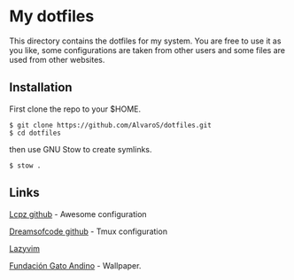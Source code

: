 # My dotfiles

This directory contains the dotfiles for my system. 
You are free to use it as you like, some configurations
are taken from other users and some files are used 
from other websites.

## Installation

First clone the repo to your $HOME.
```
$ git clone https://github.com/AlvaroS/dotfiles.git
$ cd dotfiles
```

then use GNU Stow to create symlinks.
```
$ stow .
```

## Links

[Lcpz github](https://github.com/lcpz) - Awesome configuration

[Dreamsofcode github](https://github.com/dreamsofcode-io) - Tmux configuration

[Lazyvim](https://github.com/LazyVim/LazyVim)

[Fundación Gato Andino](https://gatoandino.org/) - Wallpaper.
